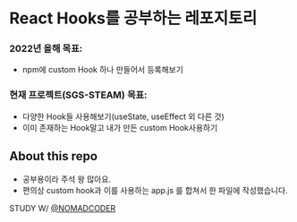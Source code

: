 # React Hooks를 공부하는 레포지토리

### 2022년 올해 목표:

- npm에 custom Hook 하나 만들어서 등록해보기

### 현재 프로젝트(SGS-STEAM) 목표:

- 다양한 Hook들 사용해보기(useState, useEffect 외 다른 것)
- 이미 존재하는 Hook말고 내가 만든 custom Hook사용하기

## About this repo

- 공부용이라 주석 왕 많아요.
- 편의상 custom hook과 이를 사용하는 app.js 를 합쳐서 한 파일에 작성했습니다.

STUDY W/ [@NOMADCODER](https://nomadcoders.co/react-hooks-introduction)
